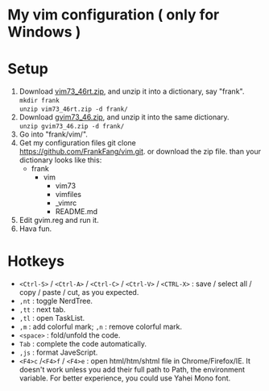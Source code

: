 My vim configuration ( only for Windows )
=

Setup
=
1. Download [vim73_46rt.zip](http://ftp.vim.org/pub/vim/pc/vim73_46rt.zip), and unzip it into a dictionary, say "frank".<br/>
    `mkdir frank`<br/>
    `unzip vim73_46rt.zip -d frank/`
2. Download [gvim73_46.zip](http://ftp.vim.org/pub/vim/pc/gvim73_46.zip), and unzip it into the same dictionary.<br/>
    `unzip gvim73_46.zip -d frank/`
3. Go into "frank/vim/".
4. Get my configuration files
    git clone https://github.com/FrankFang/vim.git.
    or download the zip file.  than your dictionary looks like this:
    + frank
    	+ vim
            + vim73
            + vimfiles
            + _vimrc
            + README.md
5. Edit gvim.reg and run it.
6. Hava fun. 

Hotkeys
=
* `<Ctrl-S>` / `<Ctrl-A>` / `<Ctrl-C>` / `<Ctrl-V>` / `<CTRL-X>` : save / select all / copy / paste / cut, as you expected.
* `,nt` : toggle NerdTree.
* `,tt` : next tab.
* `,tl` : open TaskList.
* `,m` : add colorful mark; `,n` : remove colorful mark.
* `<space>` : fold/unfold the code.
* `Tab` : complete the code automatically.
* `,js` : format JaveScript.
* `<F4>c` /`<F4>f` / `<F4>e` : open html/htm/shtml file in Chrome/Firefox/IE. It doesn't work unless you add their full path to Path, the environment variable.
For better experience, you could use Yahei Mono font.

